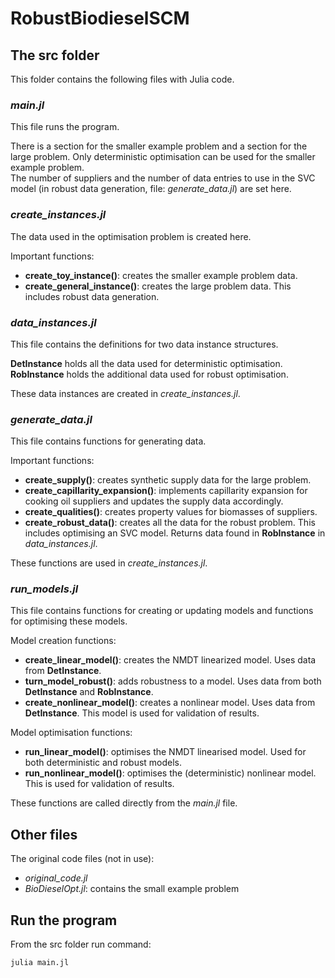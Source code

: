 # RobustBiodieselSCM

## The src folder 
This folder contains the following files with Julia code.

### *main.jl*
This file runs the program.  

There is a section for the smaller example problem and a section for the large problem.
Only deterministic optimisation can be used for the smaller example problem.  
The number of suppliers and the number of data entries to use in the SVC model (in robust data generation, file: *generate_data.jl*) are set here.

### *create_instances.jl*
The data used in the optimisation problem is created here.  

Important functions:

- **create_toy_instance()**: creates the smaller example problem data.  
- **create_general_instance()**: creates the large problem data. This includes robust data generation.

### *data_instances.jl*
This file contains the definitions for two data instance structures.  

**DetInstance** holds all the data used for deterministic optimisation.   
**RobInstance** holds the additional data used for robust optimisation.   

These data instances are created in *create_instances.jl*.

### *generate_data.jl*
This file contains functions for generating data. 

Important functions:

- **create_supply()**: creates synthetic supply data for the large problem.  
- **create_capillarity_expansion()**: implements capillarity expansion for cooking oil suppliers and updates the supply data accordingly.  
- **create_qualities()**: creates property values for biomasses of suppliers.  
- **create_robust_data()**: creates all the data for the robust problem. This includes optimising an SVC model. Returns data found in **RobInstance** in *data_instances.jl*.

These functions are used in *create_instances.jl*.

### *run_models.jl*
This file contains functions for creating or updating models and functions for optimising these models.

Model creation functions:

- **create_linear_model()**: creates the NMDT linearized model. Uses data from **DetInstance**.
- **turn_model_robust()**: adds robustness to a model. Uses data from both **DetInstance** and **RobInstance**.
- **create_nonlinear_model()**: creates a nonlinear model. Uses data from **DetInstance**. This model is used for validation of results.

Model optimisation functions:

- **run_linear_model()**: optimises the NMDT linearised model. Used for both deterministic and robust models.
- **run_nonlinear_model()**: optimises the (deterministic) nonlinear model. This is used for validation of results.

These functions are called directly from the *main.jl* file.

## Other files
The original code files (not in use):
- *original_code.jl*  
- *BioDieselOpt.jl*: contains the small example problem

## Run the program 
From the src folder run command:  
```
julia main.jl
```